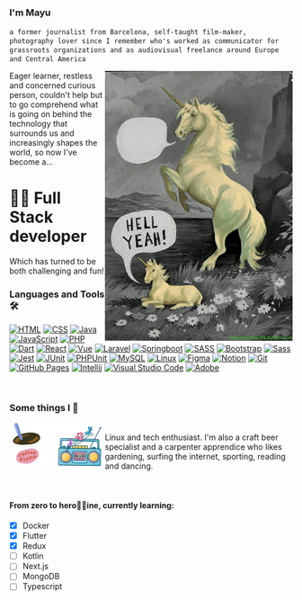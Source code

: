 ### I'm Mayu 

```
a former journalist from Barcelona, self-taught film-maker, photography lover since I remember who's worked as communicator for grassroots organizations and as audiovisual freelance around Europe and Central America
```
<img src="img/hellyeah.gif" align="right" margin-left="25px">


Eager learner, restless and concerned curious person, couldn't help but to go comprehend what is going on behind the technology that surrounds us and increasingly shapes the world, so now I've become a...

#  👩‍💻 Full Stack developer
Which has turned to be both challenging and fun!


### Languages and Tools 🛠️
<p align="left">
  <a href="https://github.com/search?q=user%3ADenverCoder1+language%3Ahtml"><img alt="HTML" src="https://img.shields.io/badge/HTML-E34F26.svg?logo=html5&logoColor=white"></a>
  <a href="https://github.com/search?q=user%3ADenverCoder1+language%3Acss"><img alt="CSS" src="https://img.shields.io/badge/CSS-1572B6.svg?logo=css3&logoColor=white"></a>
      <a href="https://github.com/search?q=user%3ADenverCoder1+language%3Ajava"><img alt="Java" src="https://img.shields.io/badge/Java-007396.svg?logo=java&logoColor=white"></a>
      <a href="https://github.com/search?q=user%3ADenverCoder1+language%3Ajavascript"><img alt="JavaScript" src="https://img.shields.io/badge/JavaScript-F7DF1E.svg?logo=javascript&logoColor=black"></a>
    <a href="https://github.com/search?q=user%3ADenverCoder1+language%3Aphp"><img alt="PHP" src="https://img.shields.io/badge/PHP-777BB4.svg?logo=php&logoColor=white"></a>
   <a href=""><img alt="Dart" src="https://img.shields.io/badge/Dart-0175C2?style=for-the-badge&logo=dart&logoColor=white"></a>
   <a href="#"><img alt="React" src="https://img.shields.io/badge/React-20232a.svg?logo=react&logoColor=%2361DAFB"></a>
   <a href="#"><img alt="Vue" src="https://img.shields.io/badge/-Vue-4fc08d?style=flat&logo=vuedotjs&logoColor=fff"></a>
   <a href="#"><img alt="Laravel" src="https://img.shields.io/badge/laravel-%23FF2D20.svg?style=flat&logo=laravel&logoColor=white"></a>  
   <a href="#"><img alt="Springboot" src="https://img.shields.io/badge/spring-%236DB33F.svg?style=flat&logo=spring&logoColor=white"></a>  
  <a href="https://github.com/search?q=user%3ADenverCoder1+language%3Asass"><img alt="SASS" src="https://img.shields.io/badge/Sass-hotpink.svg?logo=SASS&logoColor=white"></a>
  <a href="#"><img alt="Bootstrap" src="https://img.shields.io/badge/Bootstrap-7952B3.svg?logo=bootstrap&logoColor=white"></a>
  <a href="#"><img alt="Sass" src="https://img.shields.io/badge/Sass-CC6699?style=for-the-badge&logo=sass&logoColor=white"></a>
  <a href="#"><img alt="Jest" src="https://img.shields.io/badge/Jest-C21325.svg?logo=jest&logoColor=white"></a>
  <a href="#"><img alt="JUnit" src="https://custom-icon-badges.herokuapp.com/badge/JUnit-25A162.svg?logo=check-circle&logoColor=white"></a>
  <a href="#"><img alt="PHPUnit" src="https://custom-icon-badges.herokuapp.com/badge/PHPUnit-366488.svg?logo=test-tube&logoColor=white"></a>
  <a href="#"><img alt="MySQL" src="https://img.shields.io/badge/MySQL-00f.svg?logo=mysql&logoColor=white"></a>
  <a href="#"><img alt="Linux" src="https://img.shields.io/badge/-Linux-grey?logo=linux"></a>
    <a href="#"><img alt="Figma" src="https://img.shields.io/badge/figma-%23F24E1E.svg?style=flat&logo=figma&logoColor=white"></a>
  <a href="#"><img alt="Notion" src="https://img.shields.io/badge/Notion-010101.svg?logo=notion&logoColor=white"></a>
  <a href="#"><img alt="Git" src="https://img.shields.io/badge/Git-F05033.svg?logo=git&logoColor=white"></a>
  <a href="#"><img alt="GitHub Pages" src="https://img.shields.io/badge/GitHub%20Pages-327FC7.svg?logo=github&logoColor=white"></a>
    <a href="#"><img alt="Intellij" src="https://img.shields.io/badge/IntelliJIDEA-000000.svg?style=flat&logo=intellij-idea&logoColor=white"></a>
  <a href="#"><img alt="Visual Studio Code" src="https://img.shields.io/badge/Visual%20Studio%20Code-0078d7.svg?logo=visual-studio-code&logoColor=white"></a>
  <a href="#"><img alt="Adobe" src="https://img.shields.io/badge/Adobe-FF0000.svg?logo=adobe&logoColor=white"></a>
</p>

</br> 

### Some things I  💜
<img src="img/coffe.gif" align="left" width="80" height="80">
<img src="img/music.gif" align="left" width="90" height="90">
</br>
<a> Linux and tech enthusiast. I'm also a craft beer specialist and a carpenter apprendice who likes gardening, surfing the internet, sporting, reading and dancing.</a>
</br>
</br>
</br>

#### From zero to hero🦸‍♀️ine, currently learning:
- [x] Docker
- [x] Flutter
- [x] Redux
- [ ] Kotlin
- [ ] Next.js
- [ ] MongoDB
- [ ] Typescript
